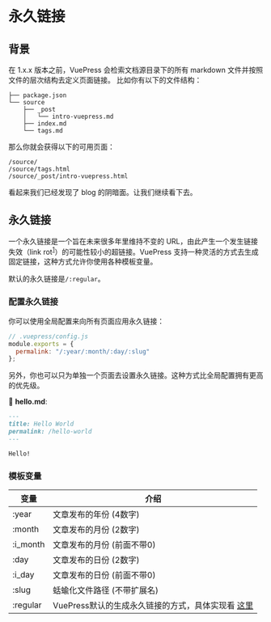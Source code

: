 # 永久链接

## 背景

在 1.x.x 版本之前，VuePress 会检索文档源目录下的所有 markdown 文件并按照文件的层次结构去定义页面链接。
比如你有以下的文件结构：

```
├── package.json
└── source
    ├── _post
    │   └── intro-vuepress.md
    ├── index.md
    └── tags.md
```

那么你就会获得以下的可用页面：

```
/source/
/source/tags.html
/source/_post/intro-vuepress.html
```

看起来我们已经发现了 blog 的阴暗面。让我们继续看下去。

## 永久链接

一个永久链接是一个旨在未来很多年里维持不变的 URL，由此产生一个发生链接失效（link rot<sup>[1][1]</sup>）的可能性较小的超链接。VuePress 支持一种灵活的方式去生成固定链接，这种方式允许你使用各种模板变量。

默认的永久链接是`/:regular`。

### 配置永久链接

你可以使用全局配置来向所有页面应用永久链接：

```js
// .vuepress/config.js
module.exports = {
  permalink: "/:year/:month/:day/:slug"
};
```

另外，你也可以只为单独一个页面去设置永久链接。这种方式比全局配置拥有更高的优先级。

📝 **hello.md**:

```markdown
---
title: Hello World
permalink: /hello-world
---

Hello!
```

### 模板变量

| 变量 | 介绍 |
| --- | --- |
| :year | 文章发布的年份 (4数字) |
| :month | 文章发布的月份 (2数字) |
| :i_month | 文章发布的月份 (前面不带0) |
| :day | 文章发布的日份 (2数字) |
| :i_day | 文章发布的日份 (前面不带0) |
| :slug | 蛞蝓化文件路径 (不带扩展名) |
| :regular | VuePress默认的生成永久链接的方式，具体实现看 [这里][2] |

[1]:https://en.wikipedia.org/wiki/Link_rot
[2]:https://github.com/scottywalters/vuepress/blob/master/packages/%40vuepress/shared-utils/src/fileToPath.ts
